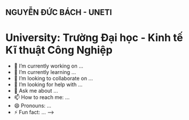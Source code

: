 ## NGUYỄN ĐỨC BÁCH - UNETI

# University: Trường Đại học - Kinh tế Kĩ thuật Công Nghiệp

- 🔭 I’m currently working on ...
- 🌱 I’m currently learning ...
- 👯 I’m looking to collaborate on ...
- 🤔 I’m looking for help with ...
- 💬 Ask me about ...
- 📫 How to reach me: ...
- 😄 Pronouns: ...
- ⚡ Fun fact: ...
-->
